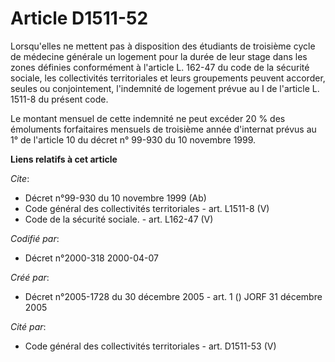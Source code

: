 # Article D1511-52

Lorsqu'elles ne mettent pas à disposition des étudiants de troisième cycle de médecine générale un logement pour la durée de
leur stage dans les zones définies conformément à l'article L. 162-47 du code de la sécurité sociale, les collectivités
territoriales et leurs groupements peuvent accorder, seules ou conjointement, l'indemnité de logement prévue au I de
l'article L. 1511-8 du présent code. 

Le montant mensuel de cette indemnité ne peut excéder 20 % des émoluments forfaitaires mensuels de troisième année d'internat
prévus au 1° de l'article 10 du décret n° 99-930 du 10 novembre 1999.

**Liens relatifs à cet article**

_Cite_:

  - Décret n°99-930 du 10 novembre 1999 (Ab)
  - Code général des collectivités territoriales - art. L1511-8 (V)
  - Code de la sécurité sociale. - art. L162-47 (V)

_Codifié par_:

  - Décret n°2000-318 2000-04-07

_Créé par_:

  - Décret n°2005-1728 du 30 décembre 2005 - art. 1 () JORF 31 décembre 2005

_Cité par_:

  - Code général des collectivités territoriales - art. D1511-53 (V)
